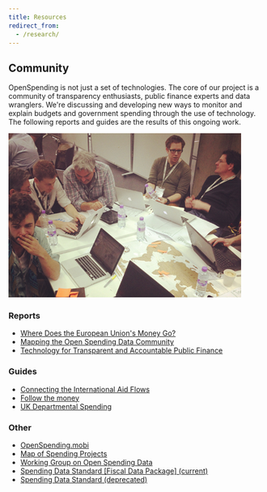 ```yaml
---
title: Resources
redirect_from:
  - /research/
---
```



## Community

OpenSpending is not just a set of technologies.  The core of our
project is a community of transparency enthusiasts, public finance
experts and data wranglers. We're discussing and developing new ways
to monitor and explain budgets and government spending through the use
of technology.  The following reports and guides are the results of
this ongoing work.

![Photo from MozFest](img/mozfest1.png)

### Reports

- [Where Does the European Union's Money Go?](./eu/)
- [Mapping the Open Spending Data Community](./mappingcommunity/)
- [Technology for Transparent and Accountable Public Finance](./gift/)

### Guides

- [Connecting the International Aid Flows](./iati/)
- [Follow the money](./journo/)
- [UK Departmental Spending](./gb-spending/)

### Other

- [OpenSpending.mobi](./mobi/)
- [Map of Spending Projects](./map-of-spending-projects/)
- [Working Group on Open Spending Data](./wg/)
- [Spending Data Standard [Fiscal Data Package] (current)](http://fiscal.dataprotocols.org/)
- [Spending Data Standard (deprecated)](./standard/)
